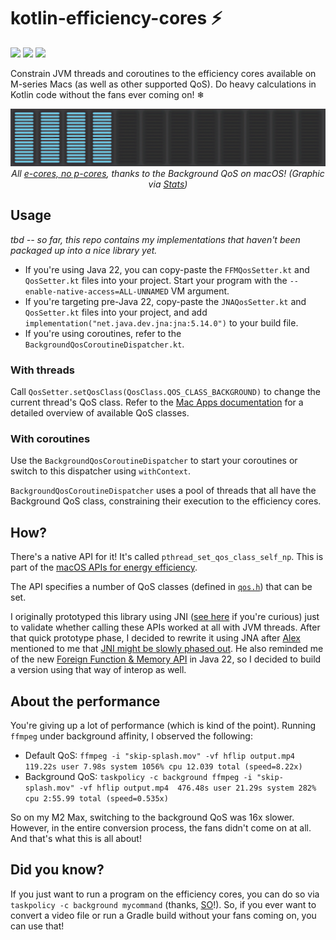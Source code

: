 # kotlin-efficiency-cores ⚡️
![](https://img.shields.io/badge/stability-prototype-blue) ![](https://img.shields.io/badge/platform-jvm-red) ![](https://img.shields.io/badge/os-macOS-green)

Constrain JVM threads and coroutines to the efficiency cores available on M-series Macs (as well as other supported QoS). Do heavy calculations in Kotlin code without the fans ever coming on! ❄

<p align="center">
<img src="images/ecores.png">
<i>All <a href="https://developer.apple.com/news/?id=vk3m204o">e-cores, no p-cores</a>, thanks to the Background QoS on macOS! (Graphic via <a href="https://github.com/exelban/stats">Stats</a>)</i>
</p>

## Usage

_tbd -- so far, this repo contains my implementations that haven't been packaged up into a nice library yet._

- If you're using Java 22, you can copy-paste the `FFMQosSetter.kt` and `QosSetter.kt` files into your project. Start your program with the `--enable-native-access=ALL-UNNAMED` VM argument.
- If you're targeting pre-Java 22, copy-paste the `JNAQosSetter.kt` and `QosSetter.kt` files into your project, and add `implementation("net.java.dev.jna:jna:5.14.0")` to your build file.
- If you're using coroutines, refer to the `BackgroundQosCoroutineDispatcher.kt`.

### With threads
Call `QosSetter.setQosClass(QosClass.QOS_CLASS_BACKGROUND)` to change the current thread's QoS class. Refer to the [Mac Apps documentation](https://developer.apple.com/library/archive/documentation/Performance/Conceptual/power_efficiency_guidelines_osx/PrioritizeWorkAtTheTaskLevel.html#//apple_ref/doc/uid/TP40013929-CH35-SW5) for a detailed overview of available QoS classes.

### With coroutines
Use the `BackgroundQosCoroutineDispatcher` to start your coroutines or switch to this dispatcher using `withContext`.

`BackgroundQosCoroutineDispatcher` uses a pool of threads that all have the Background QoS class, constraining their execution to the efficiency cores.

## How?

There's a native API for it! It's called `pthread_set_qos_class_self_np`. This is part of the [macOS APIs for energy efficiency](https://developer.apple.com/library/archive/documentation/Performance/Conceptual/power_efficiency_guidelines_osx/PrioritizeWorkAtTheTaskLevel.html#//apple_ref/doc/uid/TP40013929-CH35-SW46).

The API specifies a number of QoS classes (defined in [`qos.h`](https://opensource.apple.com/source/libpthread/libpthread-218.30.1/sys/qos.h.auto.html)) that can be set.

I originally prototyped this library using JNI ([see here](https://github.com/SebastianAigner/ec-jni) if you're curious) just to validate whether calling these APIs worked at all with JVM threads. After that quick prototype phase, I decided to rewrite it using JNA after [Alex](https://github.com/alllex) mentioned to me that [JNI might be slowly phased out](https://openjdk.org/jeps/472). He also reminded me of the new [Foreign Function & Memory API](https://openjdk.org/jeps/454) in Java 22, so I decided to build a version using that way of interop as well.

## About the performance
You're giving up a lot of performance (which is kind of the point). Running `ffmpeg` under background affinity, I observed the following:
- Default QoS: `ffmpeg -i "skip-splash.mov" -vf hflip output.mp4  119.22s user 7.98s system 1056% cpu 12.039 total (speed=8.22x)`
- Background QoS: `taskpolicy -c background ffmpeg -i "skip-splash.mov" -vf hflip output.mp4  476.48s user 21.29s system 282% cpu 2:55.99 total
(speed=0.535x)`

So on my M2 Max, switching to the background QoS was 16x slower. However, in the entire conversion process, the fans didn't come on at all. And that's what this is all about!

## Did you know?

If you just want to run a program on the efficiency cores, you can do so via `taskpolicy -c background mycommand` (thanks, [SO](https://apple.stackexchange.com/questions/419758/how-to-execute-terminal-command-on-energy-efficient-cores-on-m1-chip)!). So, if you ever want to convert a video file or run a Gradle build without your fans coming on, you can use that!